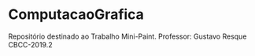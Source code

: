 # ComputacaoGrafica
Repositório destinado ao Trabalho Mini-Paint. 
Professor: Gustavo Resque
CBCC-2019.2

